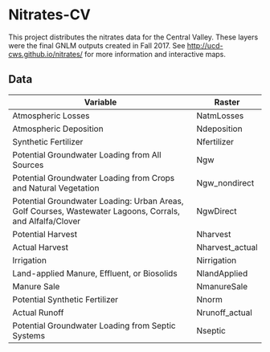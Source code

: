 # Nitrates-CV  

This project distributes the nitrates data for the Central Valley. These layers were the final GNLM outputs created in Fall 2017. See http://ucd-cws.github.io/nitrates/ for more information and interactive maps.   

## Data

| Variable                                                                                                  | Raster          |
|-----------------------------------------------------------------------------------------------------------|-----------------|
| Atmospheric Losses                                                                                        | NatmLosses      |
| Atmospheric Deposition                                                                                    | Ndeposition     |
| Synthetic Fertilizer                                                                                      | Nfertilizer     |
| Potential Groundwater Loading from All Sources                                                            | Ngw             |
| Potential Groundwater Loading from Crops and Natural Vegetation                                           | Ngw_nondirect   |
| Potential Groundwater Loading: Urban Areas, Golf Courses, Wastewater Lagoons, Corrals, and Alfalfa/Clover | NgwDirect       |
| Potential Harvest                                                                                         | Nharvest        |
| Actual Harvest                                                                                            | Nharvest_actual |
| Irrigation                                                                                                | Nirrigation     |
| Land-applied Manure, Effluent, or Biosolids                                                               | NlandApplied    |
| Manure Sale                                                                                               | NmanureSale     |
| Potential Synthetic Fertilizer                                                                            | Nnorm           |
| Actual Runoff                                                                                             | Nrunoff_actual  |
| Potential Groundwater Loading from Septic Systems                                                         | Nseptic         |

